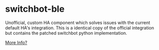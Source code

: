 # switchbot-ble

Unofficial, custom HA component which solves issues with the current default HA's integration. 
This is a identical copy of the official integration but contains the patched switchbot python implementation. 

[More Info?](https://github.com/Switchbot-Python/.github/blob/main/profile/README.md)
